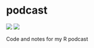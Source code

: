 
<!-- README.md is generated from README.Rmd. Please edit that file -->

# podcast

<!-- badges: start -->

![](https://img.shields.io/badge/language-R-blue)
![](https://img.shields.io/badge/status-experimental-yellow)
<!-- badges: end -->

Code and notes for my R podcast
